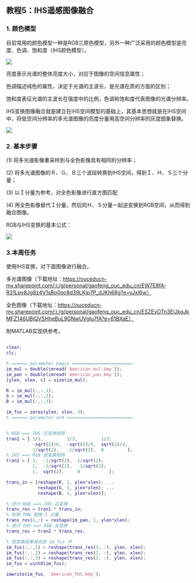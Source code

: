 ## 教程5：IHS遥感图像融合

### 1. 颜色模型

目前常用的颜色模型一种是RGB三原色模型，另外一种广泛采用的颜色模型是亮度、色调、饱和度（IHS颜色模型）。 

![](http://ww1.sinaimg.cn/large/6deb72a3ly1fxibwt3dgbj20sg0d0wmx.jpg)



亮度表示光谱的整体亮度大小，对应于图像的空间信息属性；

色调描述纯色的属性，决定于光谱的主波长，是光谱在质的方面的区别；

饱和度表征光谱的主波长在强度中的比例，色调和饱和度代表图像的光谱分辨率。  

IHS变换图像融合就是建立在IHS空间模型的基础上，其基本思想就是在IHS空间中，将低空间分辨率的多光谱图像的亮度分量用高空间分辨率的灰度图象替换。  

![](http://ww1.sinaimg.cn/large/6deb72a3ly1fxibypa9spj20hv08ndfz.jpg)



### 2. 基本步骤

(1) 将多光谱影像重采样到与全色影像具有相同的分辨率；

(2) 将多光谱图像的Ｒ、Ｇ、Ｂ三个波段转换到IHS空间，得到Ｉ、Ｈ、Ｓ三个分量；

(3) 以Ｉ分量为参考，对全色影像进行直方图匹配 

(4) 用全色影像替代Ｉ分量，然后同Ｈ、Ｓ分量一起逆变换到RGB空间，从而得到融合图像。



RGB与IHS变换的基本公式： 

![](http://ww1.sinaimg.cn/large/6deb72a3ly1fxid5nkncij20i7077wf5.jpg)





### 3.本周任务

使用IHS变换，对下面图像进行融合。

多光谱图像（下载地址：https://ouceducn-my.sharepoint.com/:i:/g/personal/gaofeng_ouc_edu_cn/EW7E8fA-R31Lpy8Jg8z4V1sBo0qc8d39LKjp7P_dJKh68g?e=yJxI6w）

全色图像（下载地址：https://ouceducn-my.sharepoint.com/:i:/g/personal/gaofeng_ouc_edu_cn/ESZEvOTn3ElJkgJkMFZ146UBjQVSHheBuL9GNwUVglu7fA?e=61BXaE）

附MATLAB实现供参考。

```matlab

clear;
clc;

% ====== parameter begin ======================= 
im_mul = double(imread('American_mul.bmp'));
im_pan = double(imread('American_pan.bmp'));
[ylen, xlen, c] = size(im_mul);

R = im_mul(:,:,1);
G = im_mul(:,:,2);
B = im_mul(:,:,3);

im_fus = zeros(ylen, xlen, 3);
% ====== parameter end =========================


% RGB ==> IHS 正变换矩阵
tran1 = [ 1/3,         1/3,         1/3;       
          -sqrt(2)/6,  -sqrt(2)/6,  sqrt(2)/3;      
          1/sqrt(2),   -1/sqrt(2),  0         ];
% IHS ==> RGB 逆变换矩阵
tran2 = [ 1,  -1/sqrt(2),  1/sqrt(2);       
          1,  -1/sqrt(2),  -1/sqrt(2);      
          1,  sqrt(2),     0           ];

trans_in = [reshape(R, 1, ylen*xlen); ...
            reshape(G, 1, ylen*xlen); ...
            reshape(B, 1, ylen*xlen)];

% 进行 RGB ==> IHS 正变换
trans_res = tran1 * trans_in;
% 利用 PAN 替换 I 分量
trans_res(1,:) = reshape(im_pan, 1, ylen*xlen);
% 进行 IHS ==> RGB 反变换
trans_res = tran2 * trans_res;

% 把变换结果保存到 im_fus 中
im_fus(:,:,1) = reshape(trans_res(1, :), ylen, xlen);
im_fus(:,:,2) = reshape(trans_res(2, :), ylen, xlen);
im_fus(:,:,3) = reshape(trans_res(3, :), ylen, xlen);
im_fus = uint8(im_fus);

imwrite(im_fus, 'American_FUS.bmp');
```

























